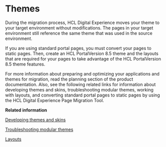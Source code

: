 # Themes

During the migration process, HCL Digital Experience moves your theme to your target environment without modifications. The pages in your target environment still reference the same theme that was used in the source environment.

If you are using standard portal pages, you must convert your pages to static pages. Then, create an HCL PortalVersion 8.5 theme and the layouts that are required for your pages to take advantage of the HCL PortalVersion 8.5 theme features.

For more information about preparing and optimizing your applications and themes for migration, read the planning section of the product documentation. Also, see the following related links for information about developing themes and skins, troubleshooting modular themes, working with layouts, and converting standard portal pages to static pages by using the HCL Digital Experience Page Migration Tool.


**Related information**  


[Developing themes and skins](../dev-theme/themeopt_themes.md)

[Troubleshooting modular themes](../dev-theme/themeopt_mod_debug_ovr.md)

[Layouts](../dev-theme/themeopt_cust_layout.md)

